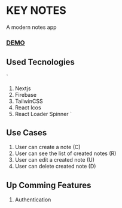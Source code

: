 # KEY NOTES

A modern notes app

### [DEMO](https://keynotes.vercel.app) 

## Used Tecnologies
`
1. Nextjs
2. Firebase
3. TailwinCSS
4. React Icos
5. React Loader Spinner
`
## Use Cases 
1. User can create a note                   (C)
2. User can see the list of created notes   (R)
3. User can edit a created note             (U)
4. User can delete created note             (D)

## Up Comming Features
1. Authentication
